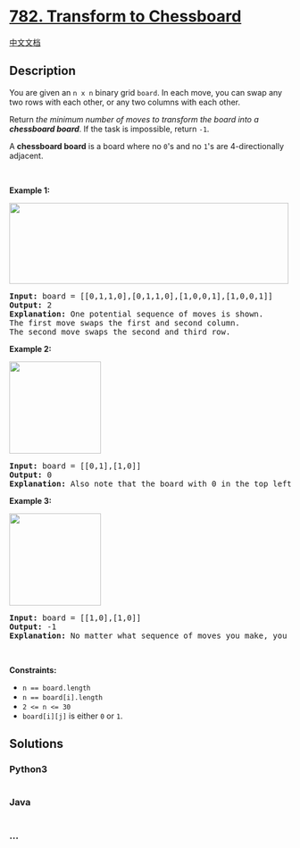 # [782. Transform to Chessboard](https://leetcode.com/problems/transform-to-chessboard)

[中文文档](/solution/0700-0799/0782.Transform%20to%20Chessboard/README.md)

## Description

<p>You are given an <code>n x n</code> binary grid <code>board</code>. In each move, you can swap any two rows with each other, or any two columns with each other.</p>

<p>Return <em>the minimum number of moves to transform the board into a <strong>chessboard board</strong></em>. If the task is impossible, return <code>-1</code>.</p>

<p>A <strong>chessboard board</strong> is a board where no <code>0</code>&#39;s and no <code>1</code>&#39;s are 4-directionally adjacent.</p>

<p>&nbsp;</p>
<p><strong>Example 1:</strong></p>
<img alt="" src="https://cdn.jsdelivr.net/gh/doocs/leetcode@main/solution/0700-0799/0782.Transform%20to%20Chessboard/images/chessboard1-grid.jpg" style="width: 500px; height: 145px;" />
<pre>
<strong>Input:</strong> board = [[0,1,1,0],[0,1,1,0],[1,0,0,1],[1,0,0,1]]
<strong>Output:</strong> 2
<strong>Explanation:</strong> One potential sequence of moves is shown.
The first move swaps the first and second column.
The second move swaps the second and third row.
</pre>

<p><strong>Example 2:</strong></p>
<img alt="" src="https://cdn.jsdelivr.net/gh/doocs/leetcode@main/solution/0700-0799/0782.Transform%20to%20Chessboard/images/chessboard2-grid.jpg" style="width: 164px; height: 165px;" />
<pre>
<strong>Input:</strong> board = [[0,1],[1,0]]
<strong>Output:</strong> 0
<strong>Explanation:</strong> Also note that the board with 0 in the top left corner, is also a valid chessboard.
</pre>

<p><strong>Example 3:</strong></p>
<img alt="" src="https://cdn.jsdelivr.net/gh/doocs/leetcode@main/solution/0700-0799/0782.Transform%20to%20Chessboard/images/chessboard3-grid.jpg" style="width: 164px; height: 165px;" />
<pre>
<strong>Input:</strong> board = [[1,0],[1,0]]
<strong>Output:</strong> -1
<strong>Explanation:</strong> No matter what sequence of moves you make, you cannot end with a valid chessboard.
</pre>

<p>&nbsp;</p>
<p><strong>Constraints:</strong></p>

<ul>
	<li><code>n == board.length</code></li>
	<li><code>n == board[i].length</code></li>
	<li><code>2 &lt;= n &lt;= 30</code></li>
	<li><code>board[i][j]</code> is either&nbsp;<code>0</code> or <code>1</code>.</li>
</ul>

## Solutions

<!-- tabs:start -->

### **Python3**

```python

```

### **Java**

```java

```

### **...**

```

```

<!-- tabs:end -->
